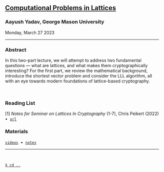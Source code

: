 ## **[Computational Problems in Lattices](#)**
### Aayush Yadav, George Mason University
Monday, March 27 2023

--------------------------------------------------------------------------------

### **Abstract**

In this two-part lecture, we will attempt to address two fundamental questions — 
what are lattices, and what makes them cryptographically interesting? For the 
first part, we review the mathematical background, introduce the shortest vector 
problem and consider the LLL algorithm, all with an eye towards modern 
foundations of lattice-based cryptography.

<br/>

### **Reading List**

[1] _Notes for Seminar on Lattices In Cryptography_ (1-7), Chris Peikert (2022) 
&bull;&nbsp;&nbsp;[`url`](https://github.com/cpeikert/LatticesInCryptography)
<br/>

### **Materials**

[`videos`](#)&nbsp;&nbsp;&bull;&nbsp;&nbsp;[`notes`](#)

--------------------------------------------------------------------------------
<br/>

[`$ cd ..`](../readme)

<!---
A note on formatting: while there is no fixed format for maintaining this page 
yet, as a practical style emerges over the first several iterations, some level 
of consistency will also be expected.
--->
